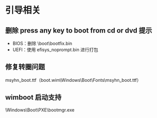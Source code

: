 # 引导相关

## 删除 press any key to boot from cd or dvd 提示

- BIOS：删除 \boot\bootfix.bin
- UEFI：使用 efisys_noprompt.bin 进行打包

## 修复转圈问题

msyhn_boot.ttf（boot.wim\Windows\Boot\Fonts\msyhn_boot.ttf）

## wimboot 启动支持

\Windows\Boot\PXE\bootmgr.exe
